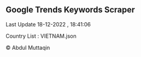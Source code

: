 

## Google Trends Keywords Scraper 
 
Last Update 18-12-2022 , 18:41:06

Country List :
VIETNAM.json



© Abdul Muttaqin 

